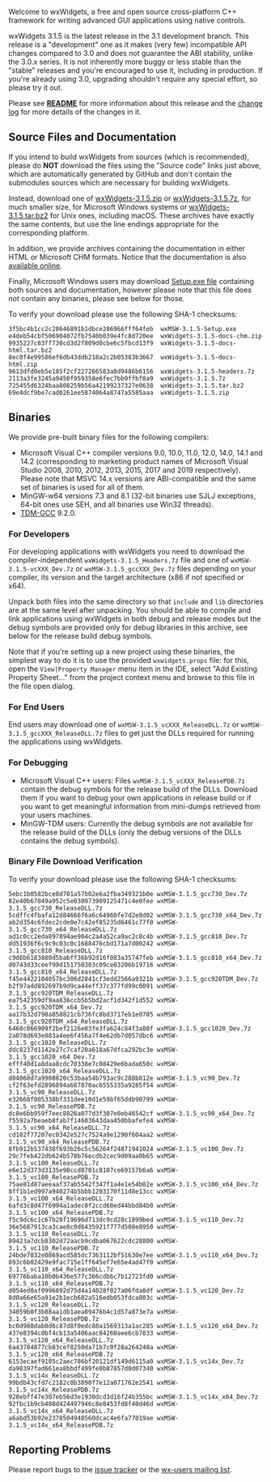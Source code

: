 Welcome to wxWidgets, a free and open source cross-platform C++ framework for writing advanced GUI applications using native controls.

wxWidgets 3.1.5 is the latest release in the 3.1 development branch. This release is a "development" one as it makes (very few) incompatible API changes compared to 3.0 and does not guarantee the ABI stability, unlike the 3.0.x series. It is not inherently more buggy or less stable than the "stable" releases and you're encouraged to use it, including in production. If you're already using 3.0, upgrading shouldn't require any special effort, so please try it out.

Please see [**README**](https://raw.githubusercontent.com/wxWidgets/wxWidgets/v3.1.5/docs/readme.txt) for more information about this release and the [change log](https://raw.githubusercontent.com/wxWidgets/wxWidgets/v3.1.5/docs/changes.txt) for more details of the changes in it.


## Source Files and Documentation

If you intend to build wxWidgets from sources (which is recommended), please do **NOT** download the files using the "Source code" links just above, which are automatically generated by GitHub and don't contain the submodules sources which are necessary for building wxWidgets.

Instead, download one of [wxWidgets-3.1.5.zip](https://github.com/wxWidgets/wxWidgets/releases/download/v3.1.5/wxWidgets-3.1.5.zip) or [wxWidgets-3.1.5.7z](https://github.com/wxWidgets/wxWidgets/releases/download/v3.1.5/wxWidgets-3.1.5.7z), for much smaller size, for Microsoft Windows systems or [wxWidgets-3.1.5.tar.bz2](https://github.com/wxWidgets/wxWidgets/releases/download/v3.1.5/wxWidgets-3.1.5.tar.bz2) for Unix ones, including macOS. These archives have exactly the same contents, but use the line endings appropriate for the corresponding platform.

In addition, we provide archives containing the documentation in either HTML or Microsoft CHM formats. Notice that the documentation is also [available online](https://docs.wxwidgets.org/3.1.5).

Finally, Microsoft Windows users may download [Setup.exe file](https://github.com/wxWidgets/wxWidgets/releases/download/v3.1.5/wxMSW-3.1.5-Setup.exe) containing both sources and documentation, however please note that this file does _not_ contain any binaries, please see below for those.

To verify your download please use the following SHA-1 checksums:

    3f5bc4b1cc2c28646891b1dbce286966fff64feb  wxMSW-3.1.5-Setup.exe
    e4deb54cbf506904072fb7540b039e4fc8d720ee  wxWidgets-3.1.5-docs-chm.zip
    9935227c83ff730cd3d2f809d0cbe6c5fbcd13f9  wxWidgets-3.1.5-docs-html.tar.bz2
    8ec0f4e99586ef6db43ddb218a2c2b05383b3667  wxWidgets-3.1.5-docs-html.zip
    9613dfd0eb5e185f2cf227266583a8d9486b6156  wxWidgets-3.1.5-headers.7z
    2113a3fe3245a9450f959358e6fec7bb9ffbf8a9  wxWidgets-3.1.5.7z
    725455d6324baa808259b56a42199237327e0638  wxWidgets-3.1.5.tar.bz2
    69e4dcf9be7cad0261ee5874064a8747a5585aaa  wxWidgets-3.1.5.zip

## Binaries

We provide pre-built binary files for the following compilers:

* Microsoft Visual C++ compiler versions 9.0, 10.0, 11.0, 12.0, 14.0, 14.1 and 14.2 (corresponding to marketing product names of Microsoft Visual Studio 2008, 2010, 2012, 2013, 2015, 2017 and 2019 respectively). Please note that MSVC 14.x versions are ABI-compatible and the same set of binaries is used for all of them.
* MinGW-w64 versions 7.3 and 8.1 (32-bit binaries use SJLJ exceptions, 64-bit ones use SEH, and all binaries use Win32 threads).
* [TDM-GCC](https://jmeubank.github.io/tdm-gcc/) 9.2.0.

### For Developers

For developing applications with wxWidgets you need to download the compiler-independent `wxWidgets-3.1.5_Headers.7z` file and one of `wxMSW-3.1.5-vcXXX_Dev.7z` or `wxMSW-3.1.5_gccXXX_Dev.7z` files depending on your compiler, its version and the target architecture (x86 if not specified or x64).

Unpack both files into the same directory so that `include` and `lib` directories are at the same level after unpacking. You should be able to compile and link applications using wxWidgets in both debug and release modes but the debug symbols are provided only for debug libraries in this archive, see below for the release build debug symbols.

Note that if you're setting up a new project using these binaries, the simplest
way to do it is to use the provided `wxwidgets.props` file: for this, open the
`View|Property Manager` menu item in the IDE, select "Add Existing Property
Sheet..." from the project context menu and browse to this file in the file
open dialog.

### For End Users

End users may download one of `wxMSW-3.1.5_vcXXX_ReleaseDLL.7z` or `wxMSW-3.1.5_gccXXX_ReleaseDLL.7z` files to get just the DLLs required for running the applications using wxWidgets.

### For Debugging

* Microsoft Visual C++ users: Files `wxMSW-3.1.5_vcXXX_ReleasePDB.7z` contain the debug symbols for the release build of the DLLs. Download them if you want to debug your own applications in release build or if you want to get meaningful information from mini-dumps retrieved from your users machines.
* MinGW-TDM users: Currently the debug symbols are not available for the release build of the DLLs (only the debug versions of the DLLs contains the debug symbols).

### Binary File Download Verification

To verify your download please use the following SHA-1 checksums:

    5ebc1b0582bce8d701a57b02e6a2fba349321b0e wxMSW-3.1.5_gcc730_Dev.7z
    82e40b67049a952c5e030973909125471c4e0fee wxMSW-3.1.5_gcc730_ReleaseDLL.7z
    5cdffc4fbafa12d84666f6a6c64960fe7d2e8d02 wxMSW-3.1.5_gcc730_x64_Dev.7z
    ab2d354c6fdec2cde0e7c42ef85235d6461c77f0 wxMSW-3.1.5_gcc730_x64_ReleaseDLL.7z
    ad1c0cc2eda897894ae904c2a4a52ca9ac2c8c4b wxMSW-3.1.5_gcc810_Dev.7z
    dd51936f6c9c9c03c0c1688476cbd171a7d00242 wxMSW-3.1.5_gcc810_ReleaseDLL.7z
    c9d8b6183880d5babff36b92d16f083a35747feb wxMSW-3.1.5_gcc810_x64_Dev.7z
    d0743d33ceef99d151750303c09ce03206b19716 wxMSW-3.1.5_gcc810_x64_ReleaseDLL.7z
    f45e4422104057bc306d2841cf3edd2566a9321b wxMSW-3.1.5_gcc920TDM_Dev.7z
    b2f97add892697b9d9ca44eff37c377fd99c0091 wxMSW-3.1.5_gcc920TDM_ReleaseDLL.7z
    ea7542359df9aa836ccb5b5bd2acf1d342f1d552 wxMSW-3.1.5_gcc920TDM_x64_Dev.7z
    aa17b32d798a858821cb736fc8bd3717eb1e0705 wxMSW-3.1.5_gcc920TDM_x64_ReleaseDLL.7z
    6460c066909f2bef2126e03fe3fa624c84f3a80f wxMSW-3.1.5_gcc1020_Dev.7z
    2a078d693e883a4ee6f456a7f4e62db7d057dbc6 wxMSW-3.1.5_gcc1020_ReleaseDLL.7z
    ddc8237d1142e27c7caf20a618a67dfca292bc3e wxMSW-3.1.5_gcc1020_x64_Dev.7z
    efff40d1a8daa8cdc70338e7c08429e6bada650c wxMSW-3.1.5_gcc1020_x64_ReleaseDLL.7z
    d04068d7a9908820c53baa54b793ac9c288b812e wxMSW-3.1.5_vc90_Dev.7z
    cf2f63efd2896894a687870ac6555335a9285f54 wxMSW-3.1.5_vc90_ReleaseDLL.7z
    e32668f005338bf331dee10d1e59bf65ddb90799 wxMSW-3.1.5_vc90_ReleasePDB.7z
    dc8e6bb959f7eec8826a077d3f307e0eb46542cf wxMSW-3.1.5_vc90_x64_Dev.7z
    f5592a7beaeb8fab7f14603643daa450bbafefe4 wxMSW-3.1.5_vc90_x64_ReleaseDLL.7z
    cd102f77207ec0342e527c7524a9e1290f604aa2 wxMSW-3.1.5_vc90_x64_ReleasePDB.7z
    8fb912b537438f693b26c5c56264f24871941024 wxMSW-3.1.5_vc100_Dev.7z
    29c7feb422db624b578b76ecdb2cec9d09aa0b65 wxMSW-3.1.5_vc100_ReleaseDLL.7z
    e6e12d373d3135e98ccd8701c8107ce69157b6a6 wxMSW-3.1.5_vc100_ReleasePDB.7z
    75ae81d87aeeaaf37ab5542f347f1a4e1e54b02e wxMSW-3.1.5_vc100_x64_Dev.7z
    8ff1b1ed997a940274b5bbb1203170f11d8e13cc wxMSW-3.1.5_vc100_x64_ReleaseDLL.7z
    6afd3c8d47f6994a1adec0f2ccd60ed44bbd84b0 wxMSW-3.1.5_vc100_x64_ReleasePDB.7z
    f5c9dc6c1c67b28f19696d713dc9cd28c1899bed wxMSW-3.1.5_vc110_Dev.7z
    36e5687913ca3cae8c0d6435921f777d508e8950 wxMSW-3.1.5_vc110_ReleaseDLL.7z
    89423a7dcb8302d72aacb9cdba067622cdc28800 wxMSW-3.1.5_vc110_ReleasePDB.7z
    24bde7032e0869acd585dc7363112bf51630e7ee wxMSW-3.1.5_vc110_x64_Dev.7z
    893c6b02429e9fac715e1ff645ef7e65e4ad47f0 wxMSW-3.1.5_vc110_x64_ReleaseDLL.7z
    69776baba10b0b436e577c366cdb6c7b12723fd0 wxMSW-3.1.5_vc110_x64_ReleasePDB.7z
    d054ed0af0996892d75d4a14028f027a06fda8df wxMSW-3.1.5_vc120_Dev.7z
    8d0a66e65a91e2b1ecb602a516edb053fdca803c wxMSW-3.1.5_vc120_ReleaseDLL.7z
    34059b0f3b88aa1db1aea89476b4c1d57a873e7a wxMSW-3.1.5_vc120_ReleasePDB.7z
    bc0d980dab0d6c87d8f0edc88a1569313a1ac285 wxMSW-3.1.5_vc120_x64_Dev.7z
    437e8394c0bf4cb13a5406aac84260aee6cb7833 wxMSW-3.1.5_vc120_x64_ReleaseDLL.7z
    6a43784877cb83cef8250da71b7c0f28a264248a wxMSW-3.1.5_vc120_x64_ReleasePDB.7z
    6153ecaef9105c2aec786bf20121df149d6115a0 wxMSW-3.1.5_vc14x_Dev.7z
    da90397fad661ea8bbdf499fe0b87857d0d07340 wxMSW-3.1.5_vc14x_ReleaseDLL.7z
    99bdb43cfd7c2182c0b3890f7e12a071762e2541 wxMSW-3.1.5_vc14x_ReleasePDB.7z
    928ebff47e307eb56d3e1930dcd3d16f24b355bc wxMSW-3.1.5_vc14x_x64_Dev.7z
    92fbc1b9cb408d424497946c8e8453fd8f40d46d wxMSW-3.1.5_vc14x_x64_ReleaseDLL.7z
    a6abd53b92e2378504948560dcac4e6fa77019ae wxMSW-3.1.5_vc14x_x64_ReleasePDB.7z


## Reporting Problems

Please report bugs to the [issue tracker](https://trac.wxwidgets.org/newticket) or the [wx-users mailing list](http://groups.google.com/group/wx-users).
